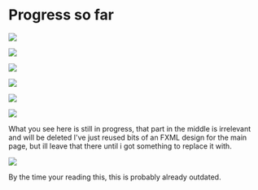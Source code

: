 # Progress so far
![](1.PNG)

![](2.PNG)

![](3.PNG)

![](4.PNG)

![](5.PNG)

![](6.PNG)

What you see here is still in progress, that part in the middle is irrelevant and will be deleted I've just reused bits of an FXML design for the main page, but ill leave that there until i got something to replace it with.

![](7.PNG)

By the time your reading this, this is probably already outdated.
